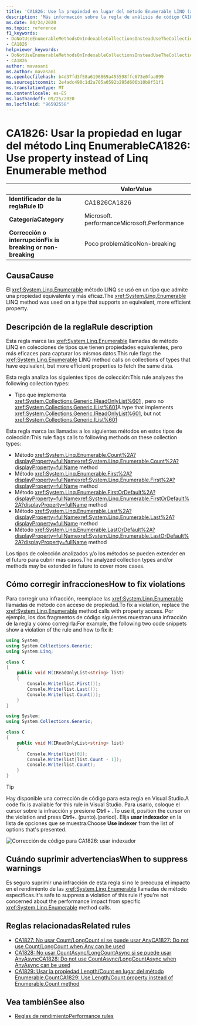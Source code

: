 ```yaml
---
title: 'CA1826: Use la propiedad en lugar del método Enumerable LINQ (análisis de código)'
description: 'Más información sobre la regla de análisis de código CA1826: usar la propiedad en lugar del método enumerable de Linq'
ms.date: 04/24/2020
ms.topic: reference
f1_keywords:
- DoNotUseEnumerableMethodsOnIndexableCollectionsInsteadUseTheCollectionDirectlyAnalyzer
- CA1826
helpviewer_keywords:
- DoNotUseEnumerableMethodsOnIndexableCollectionsInsteadUseTheCollectionDirectlyAnalyzer
- CA1826
author: mavasani
ms.author: mavasani
ms.openlocfilehash: b4d37fd3f58a6196869a455598ffc673e0faa099
ms.sourcegitcommit: 2e4adc490c1d2a705a0592b295d606b10b9f51f1
ms.translationtype: MT
ms.contentlocale: es-ES
ms.lasthandoff: 09/25/2020
ms.locfileid: "96592558"
---
```

# <a name="ca1826-use-property-instead-of-linq-enumerable-method"></a><span data-ttu-id="c9582-103">CA1826: Usar la propiedad en lugar del método Linq Enumerable</span><span class="sxs-lookup"><span data-stu-id="c9582-103">CA1826: Use property instead of Linq Enumerable method</span></span>

| | <span data-ttu-id="c9582-104">Valor</span><span class="sxs-lookup"><span data-stu-id="c9582-104">Value</span></span> |
|-|-|
| <span data-ttu-id="c9582-105">**Identificador de la regla**</span><span class="sxs-lookup"><span data-stu-id="c9582-105">**Rule ID**</span></span> |<span data-ttu-id="c9582-106">CA1826</span><span class="sxs-lookup"><span data-stu-id="c9582-106">CA1826</span></span>|
| <span data-ttu-id="c9582-107">**Categoría**</span><span class="sxs-lookup"><span data-stu-id="c9582-107">**Category**</span></span> |<span data-ttu-id="c9582-108">Microsoft. performance</span><span class="sxs-lookup"><span data-stu-id="c9582-108">Microsoft.Performance</span></span>|
| <span data-ttu-id="c9582-109">**Corrección o interrupción**</span><span class="sxs-lookup"><span data-stu-id="c9582-109">**Fix is breaking or non-breaking**</span></span> |<span data-ttu-id="c9582-110">Poco problemático</span><span class="sxs-lookup"><span data-stu-id="c9582-110">Non-breaking</span></span>|

## <a name="cause"></a><span data-ttu-id="c9582-111">Causa</span><span class="sxs-lookup"><span data-stu-id="c9582-111">Cause</span></span>

<span data-ttu-id="c9582-112">El <xref:System.Linq.Enumerable> método LINQ se usó en un tipo que admite una propiedad equivalente y más eficaz.</span><span class="sxs-lookup"><span data-stu-id="c9582-112">The <xref:System.Linq.Enumerable> LINQ method was used on a type that supports an equivalent, more efficient property.</span></span>

## <a name="rule-description"></a><span data-ttu-id="c9582-113">Descripción de la regla</span><span class="sxs-lookup"><span data-stu-id="c9582-113">Rule description</span></span>

<span data-ttu-id="c9582-114">Esta regla marca las <xref:System.Linq.Enumerable> llamadas de método LINQ en colecciones de tipos que tienen propiedades equivalentes, pero más eficaces para capturar los mismos datos.</span><span class="sxs-lookup"><span data-stu-id="c9582-114">This rule flags the <xref:System.Linq.Enumerable> LINQ method calls on collections of types that have equivalent, but more efficient properties to fetch the same data.</span></span>

<span data-ttu-id="c9582-115">Esta regla analiza los siguientes tipos de colección:</span><span class="sxs-lookup"><span data-stu-id="c9582-115">This rule analyzes the following collection types:</span></span>

- <span data-ttu-id="c9582-116">Tipo que implementa <xref:System.Collections.Generic.IReadOnlyList%601> , pero no <xref:System.Collections.Generic.IList%601></span><span class="sxs-lookup"><span data-stu-id="c9582-116">A type that implements <xref:System.Collections.Generic.IReadOnlyList%601>, but not <xref:System.Collections.Generic.IList%601></span></span>

<span data-ttu-id="c9582-117">Esta regla marca las llamadas a los siguientes métodos en estos tipos de colección:</span><span class="sxs-lookup"><span data-stu-id="c9582-117">This rule flags calls to following methods on these collection types:</span></span>

- <span data-ttu-id="c9582-118">Método <xref:System.Linq.Enumerable.Count%2A?displayProperty=fullName></span><span class="sxs-lookup"><span data-stu-id="c9582-118"><xref:System.Linq.Enumerable.Count%2A?displayProperty=fullName> method</span></span>
- <span data-ttu-id="c9582-119">Método <xref:System.Linq.Enumerable.First%2A?displayProperty=fullName></span><span class="sxs-lookup"><span data-stu-id="c9582-119"><xref:System.Linq.Enumerable.First%2A?displayProperty=fullName> method</span></span>
- <span data-ttu-id="c9582-120">Método <xref:System.Linq.Enumerable.FirstOrDefault%2A?displayProperty=fullName></span><span class="sxs-lookup"><span data-stu-id="c9582-120"><xref:System.Linq.Enumerable.FirstOrDefault%2A?displayProperty=fullName> method</span></span>
- <span data-ttu-id="c9582-121">Método <xref:System.Linq.Enumerable.Last%2A?displayProperty=fullName></span><span class="sxs-lookup"><span data-stu-id="c9582-121"><xref:System.Linq.Enumerable.Last%2A?displayProperty=fullName> method</span></span>
- <span data-ttu-id="c9582-122">Método <xref:System.Linq.Enumerable.LastOrDefault%2A?displayProperty=fullName></span><span class="sxs-lookup"><span data-stu-id="c9582-122"><xref:System.Linq.Enumerable.LastOrDefault%2A?displayProperty=fullName> method</span></span>

<span data-ttu-id="c9582-123">Los tipos de colección analizados y/o los métodos se pueden extender en el futuro para cubrir más casos.</span><span class="sxs-lookup"><span data-stu-id="c9582-123">The analyzed collection types and/or methods may be extended in future to cover more cases.</span></span>

## <a name="how-to-fix-violations"></a><span data-ttu-id="c9582-124">Cómo corregir infracciones</span><span class="sxs-lookup"><span data-stu-id="c9582-124">How to fix violations</span></span>

<span data-ttu-id="c9582-125">Para corregir una infracción, reemplace las <xref:System.Linq.Enumerable> llamadas de método con acceso de propiedad.</span><span class="sxs-lookup"><span data-stu-id="c9582-125">To fix a violation, replace the <xref:System.Linq.Enumerable> method calls with property access.</span></span> <span data-ttu-id="c9582-126">Por ejemplo, los dos fragmentos de código siguientes muestran una infracción de la regla y cómo corregirla:</span><span class="sxs-lookup"><span data-stu-id="c9582-126">For example, the following two code snippets show a violation of the rule and how to fix it:</span></span>

```csharp
using System;
using System.Collections.Generic;
using System.Linq;

class C
{
    public void M(IReadOnlyList<string> list)
    {
        Console.Write(list.First());
        Console.Write(list.Last());
        Console.Write(list.Count());
    }
}
```

```csharp
using System;
using System.Collections.Generic;

class C
{
    public void M(IReadOnlyList<string> list)
    {
        Console.Write(list[0]);
        Console.Write(list[list.Count - 1]);
        Console.Write(list.Count);
    }
}
```

> [!TIP]
> <span data-ttu-id="c9582-127">Hay disponible una corrección de código para esta regla en Visual Studio.</span><span class="sxs-lookup"><span data-stu-id="c9582-127">A code fix is available for this rule in Visual Studio.</span></span> <span data-ttu-id="c9582-128">Para usarlo, coloque el cursor sobre la infracción y presione **Ctrl** + **.**</span><span class="sxs-lookup"><span data-stu-id="c9582-128">To use it, position the cursor on the violation and press **Ctrl**+**.**</span></span> <span data-ttu-id="c9582-129">(punto).</span><span class="sxs-lookup"><span data-stu-id="c9582-129">(period).</span></span> <span data-ttu-id="c9582-130">Elija **usar indexador** en la lista de opciones que se muestra.</span><span class="sxs-lookup"><span data-stu-id="c9582-130">Choose **Use indexer** from the list of options that's presented.</span></span>
>
> ![Corrección de código para CA1826: usar indexador](media/ca1826-codefix.png)

## <a name="when-to-suppress-warnings"></a><span data-ttu-id="c9582-132">Cuándo suprimir advertencias</span><span class="sxs-lookup"><span data-stu-id="c9582-132">When to suppress warnings</span></span>

<span data-ttu-id="c9582-133">Es seguro suprimir una infracción de esta regla si no le preocupa el impacto en el rendimiento de las <xref:System.Linq.Enumerable> llamadas de método específicas.</span><span class="sxs-lookup"><span data-stu-id="c9582-133">It's safe to suppress a violation of this rule if you're not concerned about the performance impact from specific <xref:System.Linq.Enumerable> method calls.</span></span>

## <a name="related-rules"></a><span data-ttu-id="c9582-134">Reglas relacionadas</span><span class="sxs-lookup"><span data-stu-id="c9582-134">Related rules</span></span>

- [<span data-ttu-id="c9582-135">CA1827: No usar Count/LongCount si se puede usar Any</span><span class="sxs-lookup"><span data-stu-id="c9582-135">CA1827: Do not use Count/LongCount when Any can be used</span></span>](ca1827.md)
- [<span data-ttu-id="c9582-136">CA1828: No usar CountAsync/LongCountAsync si se puede usar AnyAsync</span><span class="sxs-lookup"><span data-stu-id="c9582-136">CA1828: Do not use CountAsync/LongCountAsync when AnyAsync can be used</span></span>](ca1828.md)
- [<span data-ttu-id="c9582-137">CA1829: Usar la propiedad Length/Count en lugar del método Enumerable.Count</span><span class="sxs-lookup"><span data-stu-id="c9582-137">CA1829: Use Length/Count property instead of Enumerable.Count method</span></span>](ca1829.md)

## <a name="see-also"></a><span data-ttu-id="c9582-138">Vea también</span><span class="sxs-lookup"><span data-stu-id="c9582-138">See also</span></span>

- [<span data-ttu-id="c9582-139">Reglas de rendimiento</span><span class="sxs-lookup"><span data-stu-id="c9582-139">Performance rules</span></span>](performance-warnings.md)
